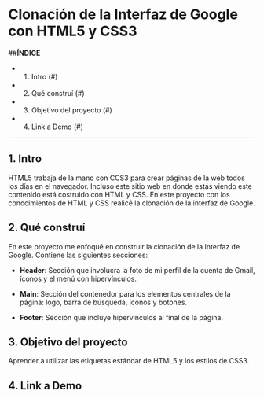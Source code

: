 # Clonación de la Interfaz de Google con HTML5 y CSS3

##**ÍNDICE**

* 1. Intro (#)
* 2. Qué construí (#)
* 3. Objetivo del proyecto (#)
* 4. Link a Demo (#)

****

## 1. Intro 

HTML5 trabaja de la mano con CCS3 para crear páginas de la web todos los días en el navegador. Incluso este sitio web en donde estás viendo este contenido está costruido con HTML y CSS. En este proyecto con los conocimientos de HTML y CSS realicé la clonación de la interfaz de Google.

## 2. Qué construí

En este proyecto me enfoqué en construir la clonación de la Interfaz de Google. Contiene las siguientes secciones:
* **Header**: Sección que involucra la foto de mi perfil de la cuenta de Gmail, íconos y el menú con hipervínculos.

* **Main**: Sección del contenedor para los elementos centrales de la página: logo, barra de búsqueda, íconos y botones.

* **Footer**: Sección que incluye hipervínculos al final de la página. 

## 3. Objetivo del proyecto
Aprender a utilizar las etiquetas estándar de HTML5 y los estilos de CSS3. 

## 4. Link a Demo
